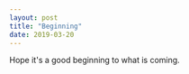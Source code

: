 ```yaml
---
layout: post
title: "Beginning"
date: 2019-03-20
---
```

Hope it's a good beginning to what is coming.
